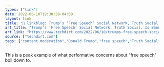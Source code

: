```yaml
---
types: ["link"]
date: 2022-06-10T19:30:58-04:00
layout: link
title: "🔗 linkblog: Trump’s ‘Free Speech’ Social Network, Truth Social, Is Banning People For Truthing The Truth About January 6 Hearings | Techdirt'"
art_title: "Trump’s ‘Free Speech’ Social Network, Truth Social, Is Banning People For Truthing The Truth About January 6 Hearings | Techdirt"
art_link: "https://www.techdirt.com/2022/06/10/trumps-free-speech-social-network-truth-social-is-banning-people-for-truthing-the-truth-about-january-6-hearings/"
source: ["techdirt.com"]
tags: ["content moderation","Donald Trump","free speech","Truth Social"]
---
```

This is a peak example of what performative concerns about "free speech" boil down to.
 

